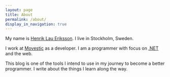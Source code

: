 ```yaml
---
layout: page
title: About
permalink: /about/
display_in_navigation: true
---
```


My name is [Henrik Lau Eriksson](http://henrik.laueriksson.com). I live in Stockholm, Sweden.

I work at [Movestic](https://www.movestic.se) as a developer. I am a programmer with focus on [.NET](https://github.com/dotnet) and the web.

This blog is one of the tools I intend to use in my journey to become a better programmer. I write about the things I learn along the way.
